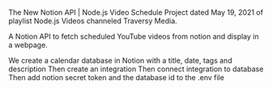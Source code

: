 The New Notion API | Node.js Video Schedule Project dated May 19, 2021 of playlist Node.js Videos channeled Traversy Media.


A Notion API to fetch scheduled YouTube videos from notion and display in a webpage.


We create a calendar database in Notion with a title, date, tags and description
Then create an integration
Then connect integration to database
Then add notion secret token and the database id to the .env file
